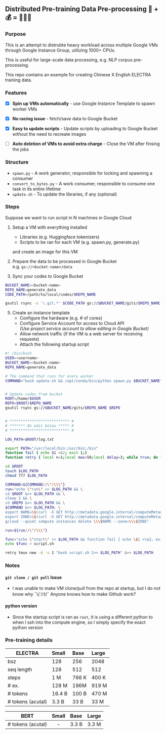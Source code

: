 ## Distributed Pre-training Data Pre-processing 🐢 + 💰 = 🐢💨💨

### **Purpose**

This is an attempt to distrubte heavy workload across multiple Google VMs through Google Instance Group, utilizing 1000+ CPUs.

This is useful for large-scale data processing, e.g. NLP corpus pre-processing.

This repo contains an example for creating Chinese X English ELECTRA training data. 



### **Features**
- [x] **Spin up VMs automatically** - use Google Instance Template to spawn worker VMs
- [x] **No racing issue** - fetch/save data to Google Bucket 
- [x]  **Easy to update scripts** - Update scripts by uploading to Google Bucket without the need to recreate images
- [ ] **Auto deletion of VMs to avoid extra charge** - Close the VM after finsing the jobs


### **Structure**
- `spawn.py` - A work generator, responsible for locking and spawning a consumer
- `convert_to_bytes.py` - A work consumer, responsible to consume one task in its entire lifetime
- `update.sh` - To update the libraries, if any (optional)



### **Steps**

Suppose we want to run script in N machines in Google Cloud

1. Setup a VM with everything installed<br/>
   - Libraries (e.g. Huggingface tokenizers)
   - Scripts to be ran for each VM (e.g. spawn.py, generate.py)

   and create an image for this VM

2. Prepare the data to be processed in Google Bucket<br/>
   e.g. `gs://<bucket-name>/data`

3. Sync your codes to Google Bucket<br/>
   
```bash
BUCKET_NAME=<bucket-name>
REPO_NAME=generate_data
CODE_PATH=/path/to/local/codes/$REPO_NAME

gsutil rsync -x '\.git.*' $CODE_PATH gs://$BUCKET_NAME/gits/$REPO_NAME
```

5. Create an instance template
   - Configure the hardware (e.g. # of cores)
   - Configure Service Account for access to Cloud API <br/>*(Use project service account to allow editing in Google Bucket)*
   - Allow network traffic (if the VM is a web server for receiving requests)
   - Attach the following startup script

```bash
#! /bin/bash
USER=<username>
BUCKET_NAME=<bucket-name>
REPO_NAME=generate_data

# The command that runs for every worker
COMMAND="bash update.sh && /opt/conda/bin/python spawn.py $BUCKET_NAME"


# Update codes from bucket
ROOT=/home/$USER
REPO=$ROOT/$REPO_NAME
gsutil rsync gs://$BUCKET_NAME/gits/$REPO_NAME $REPO


# *************************** #
# ******* No edit below ***** #
# *************************** #

LOG_PATH=$ROOT/log.txt

export PATH="/usr/local/bin:/usr/bin:/bin"
function fail { echo $1 >&2; exit 1;}
function retry { local n=1;local max=50;local delay=3; while true; do "$@" && break || { if [[ $n -lt $max ]]; then ((n++)); echo "Command failed. Attempt $n/$max:"; sleep $delay; else fail "The command has failed after $n attempts."; fi }; done; }

cd $ROOT
touch $LOG_PATH
chmod 777 $LOG_PATH

COMMAND=${COMMAND//\"/\\\"}
run="echo \"run\" >> $LOG_PATH && \
cd $ROOT &>> $LOG_PATH && \
sleep 2 && \
cd $REPO &>> $LOG_PATH && \
$COMMAND &>> $LOG_PATH; \
export NAME=\$(curl -X GET http://metadata.google.internal/computeMetadata/v1/instance/name -H 'Metadata-Flavor: Google') && \
export ZONE=\$(curl -X GET http://metadata.google.internal/computeMetadata/v1/instance/zone -H 'Metadata-Flavor: Google') && \
gcloud --quiet compute instances delete \\\$NAME --zone=\\\$ZONE"

run=${run//\"/\\\"}

func="echo \"start\" >> $LOG_PATH && function fail { echo \$1 >\&2; exit 1;};function retry { local n=1;local max=100;local delay=2; while true; do \"\$@\" && break || { if [[ \$n -lt \$max ]]; then ((n++)); echo \"Command failed. Attempt \$n/\$max:\"; sleep \$delay; else fail \"The command has failed after \$n attempts.\"; fi }; done; }; echo \"func\" >> $LOG_PATH && retry tmux new -d -s 2 \"$run\";"
echo $func > script.sh

retry tmux new -d -s 1 "bash script.sh 2>> $LOG_PATH" &>> $LOG_PATH

```




### **Notes**

#### `git clone / git pull` Issue
- I was unable to make VM clone/pull from the repo at startup, but I do not know why ¯\\_(ツ)_/¯ Anyone knows how to make Github work?

#### python version
- Since the startup script is ran as `root`, it is using a different python to when I ssh into the compute engine, so I simply specify the exact python version





### **Pre-training details**


| ELECTRA             | Small  | Base  | Large  |
| ------------------- | :----- | :---- | :----- |
| bsz                 | 128    | 256   | 2048   |
| seq length          | 128    | 512   | 512    |
| steps               | 1 M    | 766 K | 400 K  |
| # ex.               | 128 M  | 196M  | 919 M  |
| # tokens            | 16.4 B | 100 B | 470 M  |
| # tokens (acutal)   | 3.3 B  | 33 B  | 33 M   |
 

| BERT                | Small  | Base  | Large  |
| ------------------- | :----: | :---- | :----- |
| # tokens (acutal)   |   -    | 3.3 B | 3.3 M  |

